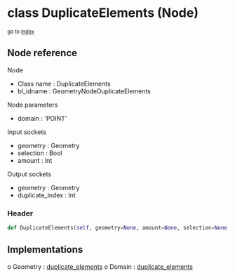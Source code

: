 # class DuplicateElements (Node)

<sub>go to [index](/docs/index.md)</sub>

## Node reference

Node
 - Class name : DuplicateElements
 - bl_idname : GeometryNodeDuplicateElements

Node parameters
 - domain : 'POINT'

Input sockets
 - geometry : Geometry
 - selection : Bool
 - amount : Int

Output sockets
 - geometry : Geometry
 - duplicate_index : Int

### Header

``` python
def DuplicateElements(self, geometry=None, amount=None, selection=None, domain='POINT', node_label=None, node_color=None):
```

## Implementations

o Geometry : [duplicate_elements](/docs/GeoNodes_classes/Geometry.md#duplicate_elements)
o Domain : [duplicate_elements](/docs/GeoNodes_classes/Domain.md#duplicate_elements)

